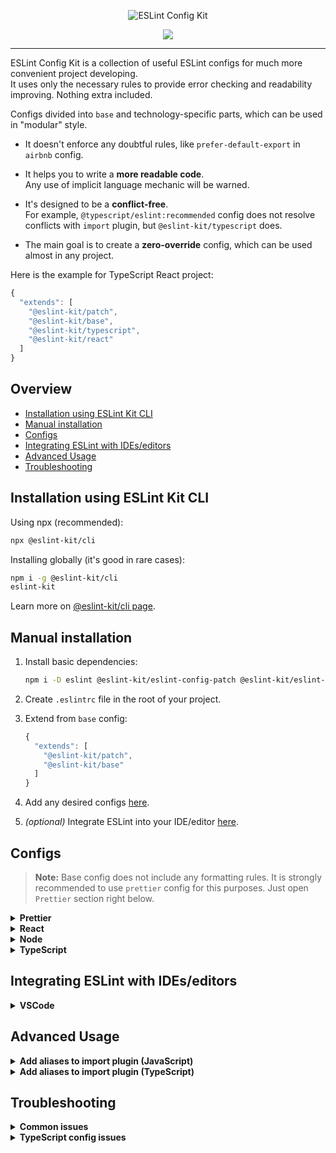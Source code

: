 <p align="center">
  <img src="https://user-images.githubusercontent.com/35740512/71934637-c8b22a00-319c-11ea-8b73-a48e7851b7d2.png" alt="ESLint Config Kit" />
</p>

<p align="center">
  <a href="https://github.com/risenforces/eslint-config-kit/blob/master/LICENSE">
    <img src="https://img.shields.io/github/license/risenforces/eslint-config-kit">
  </a>
</p>

---

ESLint Config Kit is a collection of useful ESLint configs for much more convenient project developing.  
It uses only the necessary rules to provide error checking and readability improving. Nothing extra included.

Configs divided into `base` and technology-specific parts, which can be used in "modular" style.

- It doesn't enforce any doubtful rules, like `prefer-default-export` in `airbnb` config.

- It helps you to write a **more readable code**.  
  Any use of implicit language mechanic will be warned.

- It's designed to be a **conflict-free**.  
  For example, `@typescript/eslint:recommended` config does not resolve conflicts with `import` plugin, but `@eslint-kit/typescript` does.

- The main goal is to create a **zero-override** config, which can be used almost in any project.

Here is the example for TypeScript React project:

```js
{
  "extends": [
    "@eslint-kit/patch",
    "@eslint-kit/base",
    "@eslint-kit/typescript",
    "@eslint-kit/react"
  ]
}
```

## Overview

- [Installation using ESLint Kit CLI](#installation-using-eslint-kit-cli)
- [Manual installation](#manual-installation)
- [Configs](#configs)
- [Integrating ESLint with IDEs/editors](#integrating-eslint-with-ideseditors)
- [Advanced Usage](#advanced-usage)
- [Troubleshooting](#troubleshooting)

## Installation using ESLint Kit CLI

Using npx (recommended):

```sh
npx @eslint-kit/cli
```

Installing globally (it's good in rare cases):

```sh
npm i -g @eslint-kit/cli
eslint-kit
```

Learn more on [@eslint-kit/cli page](https://github.com/eslint-kit/cli).

## Manual installation

1. Install basic dependencies:

   ```sh
   npm i -D eslint @eslint-kit/eslint-config-patch @eslint-kit/eslint-config-base
   ```

2. Create `.eslintrc` file in the root of your project.

3. Extend from `base` config:

   ```js
   {
     "extends": [
       "@eslint-kit/patch",
       "@eslint-kit/base"
     ]
   }
   ```

4. Add any desired configs [here](#configs).

5. _(optional)_ Integrate ESLint into your IDE/editor [here](#integrating-eslint-with-ideseditors). 

## Configs

> **Note:** Base config does not include any formatting rules. It is strongly recommended to use `prettier` config for this purposes. Just open `Prettier` section right below.

<details>
<summary><b>Prettier</b></summary>

This config just enables the `prettier` plugin and adds `prettier/prettier` rule.

Installation:

1. Install config:

   ```sh
   npm i -D @eslint-kit/eslint-config-prettier
   ```

2. Extend from it:

   ```diff
   {
     "extends": [
       "@eslint-kit/patch",
       "@eslint-kit/base",
   +   "@eslint-kit/prettier"
     ]
   }
   ```

3. Create `.prettierrc` file in the root of your project add specify your formatting settings.

4. _(optional)_ Use the recommended settings:

   ```js
   {
     "semi": false,
     "singleQuote": true,
     "tabWidth": 2,
     "quoteProps": "consistent",
     "trailingComma": "es5",
     "endOfLine": "lf"
   } 
   ```

</details>

<details>
<summary><b>React</b></summary>

Installation:

1. Install parser _(skip if you already have it)_:
   
   Choose between `babel-eslint` and `@typescript-eslint/parser`, depends on what you use.

   **Note:** `babel-eslint` requires `babel/core@>=7.2.0` and a valid Babel configuration file to run. If you do not have this already set up, please see the [Babel Usage Guide](https://babeljs.io/docs/en/usage).

2. Install config:

   ```sh
   npm i -D @eslint-kit/eslint-config-react
   ```

3. Extend from it and specify a parser:

   ```diff
   {
   + "parser": "babel-eslint",
     "extends": [
       "@eslint-kit/patch",
       "@eslint-kit/base",
   +   "@eslint-kit/react"
     ]
   }
   ```

</details>

<details>
<summary><b>Node</b></summary>

This config just enables the `node` env, it doesn't add any rules.

Installation:

1. Install config:

   ```sh
   npm i -D @eslint-kit/eslint-config-node
   ```

2. Extend from `node` config:

   ```diff
   {
     "extends": [
       "@eslint-kit/patch",
       "@eslint-kit/base",
   +   "@eslint-kit/node"
     ]
   }
   ```

</details>

<details>
<summary><b>TypeScript</b></summary>

Installation:

1. Install `@typescript-eslint/parser` parser _(skip if you already have it)_:

2. Install config:

   ```sh
   npm i -D @eslint-kit/eslint-config-typescript
   ```

3. Extend from `typescript` config and specify a parser:

   ```diff
   {
   + "parser": "@typescript-eslint/parser",
     "extends": [
       "@eslint-kit/patch",
       "@eslint-kit/base",
   +   "@eslint-kit/typescript"
     ]
   }
   ```

</details>

## Integrating ESLint with IDEs/editors

<details>
<summary><b>VSCode</b></summary>

1. Install [ESLint plugin](https://marketplace.visualstudio.com/items?itemName=dbaeumer.vscode-eslint)

2. Choose any option you like:

   - **Fix on save.**  
     Add the following to your `settings.json`:  

     ```js
     "editor.codeActionsOnSave": {
       "source.fixAll.eslint": true
     }
     ```

   - **Fix on keyboard shortcut.**  
     Add the following to your `keybindings.json`:

     ```js
     {
       "key": "alt+f", // or any other keys
       "command": "eslint.executeAutofix"
     }
     ```

</details>

## Advanced Usage

<details>
<summary><b>Add aliases to import plugin (JavaScript)</b></summary>

**Using CLI:**

```sh
npx @eslint-kit/cli alias
```

**Manually:**

1. Install dependencies:

   ```sh
   npm i -D eslint-import-resolver-alias
   ```

2. Update `.eslintrc` with your aliases:

   ```json
   {
     "settings": {
       "import/resolver": {
         "alias": {
           "map": [
             ["@folder-alias", "./src"],
             ["@file-alias", "./src/App.js"]
           ],
           "extensions": [".js", ".jsx", ".json"]
         }
       }
     },
     "rules": {
       "import/order": [
         "warn",
         {
           "groups": [
             "builtin",
             "external",
             "internal",
             "parent",
             "sibling",
             "index"
           ],
           "pathGroups": [
             {
               "pattern": "@folder-alias/**",
               "group": "internal",
               "position": "before"
             },
             {
               "pattern": "@file-alias",
               "group": "internal",
               "position": "before"
             }
           ]
         }
       ]
     }
   }
   ```

</details>

<details>
<summary><b>Add aliases to import plugin (TypeScript)</b></summary>

**Using CLI:**

```sh
npx @eslint-kit/cli alias
```

**Manually:**

1. Install dependencies:

   ```sh
   npm i -D eslint-import-resolver-typescript
   ```

2. Update `.eslintrc`:

   ```json
   {
     "settings": {
       "import/parsers": {
         "@typescript-eslint/parser": [".ts", ".tsx"]
       },
       "import/resolver": {
         "typescript": {
           "alwaysTryTypes": true
         }
       }
     },
     "rules": {
       "import/order": [
         "warn",
         {
           "groups": [
             "builtin",
             "external",
             "internal",
             "parent",
             "sibling",
             "index"
           ],
           "pathGroups": [
             {
               "pattern": "@folder-alias/**",
               "group": "internal",
               "position": "before"
             },
             {
               "pattern": "@file-alias",
               "group": "internal",
               "position": "before"
             }
           ]
         }
       ]
     }
   }
   ```
   
   **Note:** See [eslint-import-resolver-typescript README](https://github.com/alexgorbatchev/eslint-import-resolver-typescript) for the details.

</details>

## Troubleshooting

<details>
<summary><b>Common issues</b></summary>

### **Issue:**

`Definition for rule '**/**' was not found`.

This problem occurs when there are several plugins in the dependencies of your project that are also used by `eslint-kit`, but their versions from the dependencies of your project do not fit the requirements of the `eslint-kit`. Due to the `eslint` mechanics of loading plugins, `eslint-kit` configs get the wrong plugins versions in which some of the rules may either be removed or have other settings.

Read more [here](https://github.com/eslint/eslint/issues/3458).

### **Solution:**

Install `rc` version of `base` config:

```sh
npm i -D @eslint-kit/eslint-config-base@rc
```

</details>

<details>
<summary><b>TypeScript config issues</b></summary>

### **Issue:**

- Anything related to `"parserOptions.project"`

### **Solution:**

You should specify your tsconfig location manually in `parserOptions`:

```diff
{
  "parser": "@typescript-eslint/parser",
+ "parserOptions": {
+   "project": ["*/tsconfig.json"]
+ },
  "extends": [
    "@eslint-kit/patch",
    "@eslint-kit/base",
    "@eslint-kit/typescript"
  ]
}
```

If it doesn't work, try to rename eslint config file to `.eslintrc.js` and resolve `tsconfig.json` path:

```js
const path = require('path')

module.exports = {
  parser: '@typescript-eslint/parser',
  parserOptions: {
    project: [path.resolve(__dirname, './tsconfig.json')] // or your tsconfig location
  },
  extends: [
    '@eslint-kit/patch',
    '@eslint-kit/base',
    '@eslint-kit/typescript'
  ]
}
```

</details>
